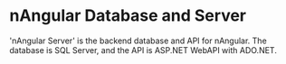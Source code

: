 nAngular Database and Server
============================
'nAngular Server' is the backend database and API for nAngular.
The database is SQL Server, and the API is ASP.NET WebAPI with ADO.NET.

